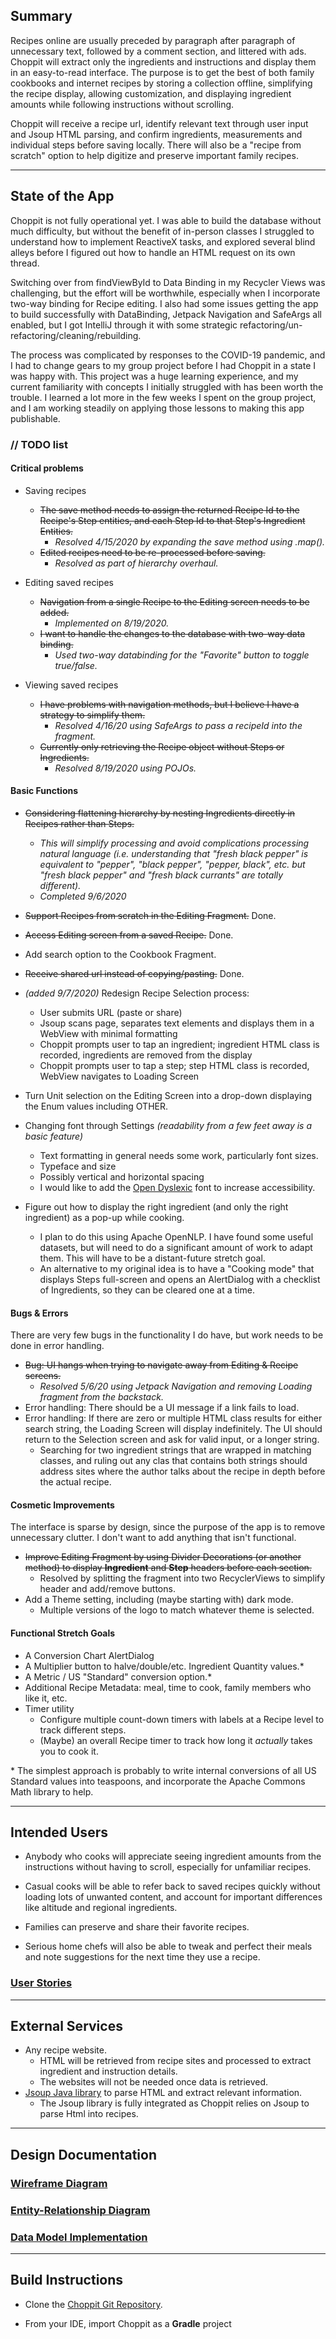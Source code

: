 ## Summary

Recipes online are usually preceded by paragraph after paragraph of unnecessary text, followed by a comment section, and littered with ads. Choppit will extract only the ingredients and instructions and display them in an easy-to-read interface.  The purpose is to get the best of both family cookbooks and internet recipes by storing a collection offline, simplifying the recipe display, allowing customization, and displaying ingredient amounts while following instructions without scrolling.

Choppit will receive a recipe url, identify relevant text through user input and Jsoup HTML parsing, and confirm ingredients, measurements  and individual steps before saving locally.  There will also be a "recipe from scratch" option to help digitize and preserve important family recipes.

---

## State of the App

Choppit is not fully operational yet.  I was able to build the database without much difficulty, but without the benefit of in-person classes I struggled to understand how to implement ReactiveX tasks, and explored several blind alleys before I figured out how to handle an HTML request on its own thread.  

Switching over from findViewById to Data Binding in my Recycler Views was challenging, but the effort will be worthwhile, especially when I incorporate two-way binding for Recipe editing.  I also had some issues getting the app to build successfully with DataBinding, Jetpack Navigation and SafeArgs all enabled, but I got IntelliJ through it with some strategic refactoring/un-refactoring/cleaning/rebuilding.

The process was complicated by responses to the COVID-19 pandemic, and I had to change gears to my group project before I had Choppit in a state I was happy with.  This project was a huge learning experience, and my current familiarity with concepts I initially struggled with has been worth the trouble.  I learned a lot more in the few weeks I spent on the group project, and I am working steadily on applying those lessons to making this app publishable.

### // TODO list

#### Critical problems


- Saving recipes
  - ~~The save method needs to assign the returned Recipe Id to the Recipe's Step entities, and each Step Id to that Step's Ingredient Entities.~~
      - *Resolved 4/15/2020 by expanding the save method using .map().*
  - ~~Edited recipes need to be re-processed before saving.~~
      - *Resolved as part of hierarchy overhaul.*

- Editing saved recipes
  - ~~Navigation from a single Recipe to the Editing screen needs to be added.~~
      - *Implemented on 8/19/2020.*
  - ~~I want to handle the changes to the database with two-way data binding.~~
      - *Used two-way databinding for the "Favorite" button to toggle true/false.*

- Viewing saved recipes
  - ~~I have problems with navigation methods, but I believe I have a strategy to simplify them.~~
    - *Resolved 4/16/20 using SafeArgs to pass a recipeId into the fragment.*
  - ~~Currently only retrieving the Recipe object without Steps or Ingredients.~~
    - *Resolved 8/19/2020 using POJOs.*

#### Basic Functions

- ~~Considering flattening hierarchy by nesting Ingredients directly in Recipes rather than Steps.~~  
    - *This will simplify processing and avoid complications processing natural language (i.e. 
    understanding that "fresh black pepper" is equivalent to "pepper", "black pepper", "pepper, 
    black", etc. but "fresh black pepper" and "fresh black currants" are totally different).*
    - *Completed 9/6/2020*

- ~~Support Recipes from scratch in the Editing Fragment.~~ Done.
	
- ~~Access Editing screen from a saved Recipe.~~ Done.

- Add search option to the Cookbook Fragment.

- ~~Receive shared url instead of copying/pasting.~~ Done.

- *(added 9/7/2020)* Redesign Recipe Selection process:
    - User submits URL (paste or share)
    - Jsoup scans page, separates text elements and displays them in a WebView with minimal formatting
    - Choppit prompts user to tap an ingredient; ingredient HTML class is recorded, ingredients are removed from the display
    - Choppit prompts user to tap a step; step HTML class is recorded, WebView navigates to Loading Screen

- Turn Unit selection on the Editing Screen into a drop-down displaying the Enum values including OTHER.

- Changing font through Settings *(readability from a few feet away is a basic feature)*
    - Text formatting in general needs some work, particularly font sizes.
    - Typeface and size
    - Possibly vertical and horizontal spacing
	- I would like to add the [Open Dyslexic](http://www.opendyslexic.org) font to increase accessibility.
	
- Figure out how to display the right ingredient (and only the right ingredient) as a pop-up while cooking.
    - I plan to do this using Apache OpenNLP.  I have found some useful datasets, but will need to do a significant amount of work to adapt them.  This will have to be a distant-future stretch goal.
	- An alternative to my original idea is to have a "Cooking mode" that displays Steps full-screen and opens an AlertDialog with a checklist of Ingredients, so they can be cleared one at a time. 

	
#### Bugs & Errors

There are very few bugs in the functionality I do have, but work needs to be done in error handling.

- ~~Bug: UI hangs when trying to navigate away from Editing & Recipe screens.~~
    - *Resolved 5/6/20 using Jetpack Navigation and removing Loading fragment from the backstack.*
- Error handling: There should be a UI message if a link fails to load.
- Error handling: If there are zero or multiple HTML class results for either search string, the Loading Screen will display indefinitely.  The UI should return to the Selection screen and ask for valid input, or a longer string.
	- Searching for two ingredient strings that are wrapped in matching classes, and ruling out any clas that contains both strings should address sites where the author talks about the recipe in depth before the actual recipe.

#### Cosmetic Improvements

The interface is sparse by design, since the purpose of the app is to remove unnecessary clutter.  I don't want to add anything that isn't functional.

- ~~Improve Editing Fragment by using Divider Decorations (or another method) to display **Ingredient** and **Step** headers before each section.~~
    - Resolved by splitting the fragment into two RecyclerViews to simplify header and add/remove buttons.  
- Add a Theme setting, including (maybe starting with) dark mode.  
	- Multiple versions of the logo to match whatever theme is selected.
	
#### Functional Stretch Goals

- A Conversion Chart AlertDialog
- A Multiplier button to halve/double/etc. Ingredient Quantity values.\*
- A Metric / US "Standard" conversion option.\*
- Additional Recipe Metadata: meal, time to cook, family members who like it, etc.
- Timer utility
	- Configure multiple count-down timers with labels at a Recipe level to track different steps.
	- (Maybe) an overall Recipe timer to track how long it *actually* takes you to cook it.

\* The simplest approach is probably to write internal conversions of all US Standard values into teaspoons, and incorporate the Apache Commons Math library to help.

---

## Intended Users

* Anybody who cooks will appreciate seeing ingredient amounts from the instructions without having to scroll, especially for unfamiliar recipes.

* Casual cooks will be able to refer back to saved recipes quickly without loading lots of unwanted content, and account for important differences like altitude and regional ingredients.

* Families can preserve and share their favorite recipes.

* Serious home chefs will also be able to tweak and perfect their meals and note suggestions for the next time they use a recipe.

### [User Stories](user-stories.md)

---

## External Services

* Any recipe website.
  * HTML will be retrieved from recipe sites and processed to extract ingredient and instruction details.
  * The websites will not be needed once data is retrieved.
* [Jsoup Java library](https://jsoup.org/) to parse HTML and extract relevant information.
  * The Jsoup library is fully integrated as Choppit relies on Jsoup to parse Html into recipes.

---

## Design Documentation

### [Wireframe Diagram](wireframe.md)

### [Entity-Relationship Diagram](erd.md)

### [Data Model Implementation](data-models.md)

---

## Build Instructions

- Clone the [Choppit Git Repository](https://github.com/semartinez147/choppit).

- From your IDE, import Choppit as a **Gradle** project